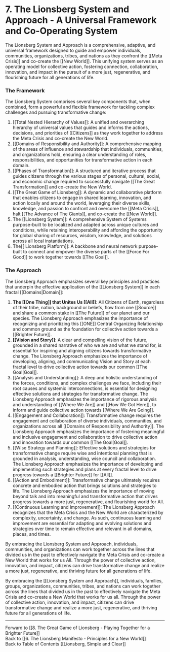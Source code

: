 # 7.  The Lionsberg System and Approach - A Universal Framework and Co-Operating System

The Lionsberg System and Approach is a comprehensive, adaptive, and universal framework designed to guide and empower individuals, communities,  organizations, tribes, and nations as they confront the [[Meta Crisis]] and co-create the [[New World]]. This unifying system serves as an operating model for collective action, fostering connection, collaboration, innovation, and impact in the pursuit of a more just, regenerative, and flourishing future for all generations of life.

### The Framework

The Lionsberg System comprises several key components that, when combined, form a powerful and flexible framework for tackling complex challenges and pursuing transformative change:

1.  [[Total Nested Hierarchy of Values]]: A unified and overarching hierarchy of universal values that guides and informs the actions, decisions, and priorities of [[Citizens]] as they work together to address the Meta Crisis and co-create the New World.
2.  [[Domains of Responsibility and Authority]]: A comprehensive mapping of the areas of influence and stewardship that individuals, communities, and organizations hold, ensuring a clear understanding of roles, responsibilities, and opportunities for transformative action in each domain. 
3.  [[Phases of Transformation]]: A structured and iterative process that guides citizens through the various stages of personal, cultural, social, and economic change required to successfully navigate [[The Great Transformation]] and co-create the New World.  
4.  [[The Great Game of Lionsberg]]: A dynamic and collaborative platform that enables citizens to engage in shared learning, innovation, and action locally and around the world, leveraging their diverse skills, knowledge, and passion to confront and overcome the [[Meta Crisis]], halt [[The Advance of The Giants]],  and co-create the [[New World]].  
5. The [[Lionsberg System]]: A comprehensive System of Systems purpose-built to be localized and adapted across unique cultures and conditions, while retaining interoperability and affording the opportunity for global sharing of resources, wisdom, knowledge, and solutions across all local instantiations. 
6. The[[ Lionsberg Platform]]: A backbone and neural network purpose-built to connect and empower the diverse parts of the [[Force For Good]] to work together towards [[The Goal]]. 

### The Approach

The Lionsberg Approach emphasizes several key principles and practices that underpin the effective application of the [[Lionsberg System]] in each fractal [[Domains|Domain]]:

1.  **The [[One Thing]] that Unites Us [[All]]**: All Citizens of Earth, regardless of their tribe, nation, background or beliefs, flow from one [[Source]] and share a common stake in [[The Future]] of our planet and our species. The Lionsberg Approach emphasizes the importance of recognizing and prioritizing this [[ONE]] Central Organizing Relationship and common ground as the foundation for collective action towards a [[Brighter Future]]. 
2.  **[[Vision and Story]]**: A clear and compelling vision of the future, grounded in a shared narrative of who we are and what we stand for, is essential for inspiring and aligning citizens towards transformative change. The Lionsberg Approach emphasizes the importance of developing, aligning, and communicating Vision and Story at each fractal level to drive collective action towards our common [[The Goal|Goal]].
3.  [[Analysis and Understanding]]: A deep and holistic understanding of the forces, conditions, and complex challenges we face, including their root causes and systemic interconnections, is essential for designing effective solutions and strategies for transformative change. The Lionsberg Approach emphasizes the importance of rigorous analysis and understanding of [[Where We Are]] and [[How We Got Here]], to inform and guide collective action towards [[Where We Are Going]].
4.  [[Engagement and Collaboration]]: Transformative change requires the engagement and collaboration of diverse individuals, communities, and organizations across all [[Domains of Responsibility and Authority]]. The Lionsberg Approach emphasizes the importance of fostering meaningful and inclusive engagement and collaboration to drive collective action and innovation towards our common [[The Goal|Goal]].
5.  [[Wise Strategy and Planning]]: Effective solutions and strategies for transformative change require wise and intentional planning that is grounded in analysis, understanding, wise council and collaboration. The Lionsberg Approach emphasizes the importance of developing and implementing such strategies and plans at every fractal level to drive progress towards a [[Brighter Future]] for [[All]].
6.  [[Action and Embodiment]]: Transformative change ultimately requires concrete and embodied action that brings solutions and strategies to life. The Lionsberg Approach emphasizes the importance of moving beyond talk and into meaningful and transformative action that drives progress towards a more just, regenerative, and flourishing world for All.
7.  [[Continuous Learning and Improvement]]: The Lionsberg Approach recognizes that the Meta Crisis and the New World are characterized by complexity, uncertainty, and change. As such, continuous learning and improvement are essential for adapting and evolving solutions and strategies over time to remain effective and relevant in all domains, places, and times.

By embracing the Lionsberg System and Approach, individuals, communities, and organizations can work together across the lines that divided us in the past to effectively navigate the Meta Crisis and co-create a New World that works for us All. Through the power of collective action, innovation, and impact, citizens can drive transformative change and realize a more just, regenerative, and thriving future for all generations of life.

By embracing the [[Lionsberg System and Approach]], individuals, families, groups, organizations, communities, tribes, and nations can work together across the lines that divided us in the past to effectively navigate the Meta Crisis and co-create a New World that works for us all. Through the power of collective action, innovation, and impact, citizens can drive transformative change and realize a more just, regenerative, and thriving future for all generations of life.

____
Forward to [[8.  The Great Game of Lionsberg - Playing Together for a Brighter Future]]  
Back to [[6.  The Lionsberg Manifesto - Principles for a New World]]   
Back to Table of Contents [[Lionsberg, Simple and Clear]]